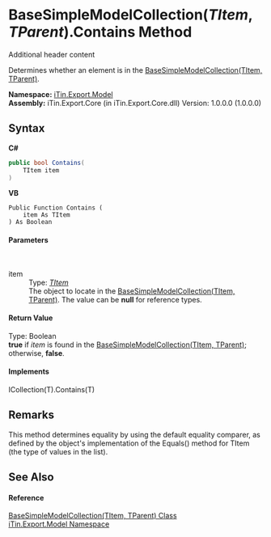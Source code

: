 # BaseSimpleModelCollection(*TItem*, *TParent*).Contains Method 
Additional header content 

Determines whether an element is in the <a href="T_iTin_Export_Model_BaseSimpleModelCollection_2">BaseSimpleModelCollection(TItem, TParent)</a>.

**Namespace:**&nbsp;<a href="N_iTin_Export_Model">iTin.Export.Model</a><br />**Assembly:**&nbsp;iTin.Export.Core (in iTin.Export.Core.dll) Version: 1.0.0.0 (1.0.0.0)

## Syntax

**C#**<br />
``` C#
public bool Contains(
	TItem item
)
```

**VB**<br />
``` VB
Public Function Contains ( 
	item As TItem
) As Boolean
```


#### Parameters
&nbsp;<dl><dt>item</dt><dd>Type: <a href="T_iTin_Export_Model_BaseSimpleModelCollection_2">*TItem*</a><br />The object to locate in the <a href="T_iTin_Export_Model_BaseSimpleModelCollection_2">BaseSimpleModelCollection(TItem, TParent)</a>. The value can be <strong>null</strong> for reference types.</dd></dl>

#### Return Value
Type: Boolean<br /><strong>true</strong> if *item* is found in the <a href="T_iTin_Export_Model_BaseSimpleModelCollection_2">BaseSimpleModelCollection(TItem, TParent)</a>; otherwise, <strong>false</strong>.

#### Implements
ICollection(T).Contains(T)<br />

## Remarks
This method determines equality by using the default equality comparer, as defined by the object's implementation of the Equals() method for TItem (the type of values in the list).

## See Also


#### Reference
<a href="T_iTin_Export_Model_BaseSimpleModelCollection_2">BaseSimpleModelCollection(TItem, TParent) Class</a><br /><a href="N_iTin_Export_Model">iTin.Export.Model Namespace</a><br />